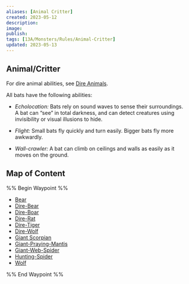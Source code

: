 ```yaml
---
aliases: [Animal Critter]
created: 2023-05-12
description: 
image: 
publish: 
tags: [13A/Monsters/Rules/Animal-Critter]
updated: 2023-05-13
---
```


## Animal/Critter

For dire animal abilities, see [Dire Animals](../../Monster-Rules/Dire-Animals.md).

All bats have the following abilities:

- *Echolocation:* Bats rely on sound waves to sense their surroundings.  
  A bat can “see” in total darkness, and can detect creatures using  
  invisibility or visual illusions to hide.

- *Flight:* Small bats fly quickly and turn easily. Bigger bats fly more  
  awkwardly.

- *Wall-crawler:* A bat can climb on ceilings and walls as easily as it  
  moves on the ground.

## Map of Content

%% Begin Waypoint %%
- [Bear](./Bear.md)
- [Dire-Bear](./Dire-Bear.md)
- [Dire-Boar](./Dire-Boar.md)
- [Dire-Rat](./Dire-Rat.md)
- [Dire-Tiger](./Dire-Tiger.md)
- [Dire-Wolf](./Dire-Wolf.md)
- [Giant Scorpian](./Giant%20Scorpian.md)
- [Giant-Praying-Mantis](./Giant-Praying-Mantis.md)
- [Giant-Web-Spider](./Giant-Web-Spider.md)
- [Hunting-Spider](./Hunting-Spider.md)
- [Wolf](./Wolf.md)

%% End Waypoint %%
